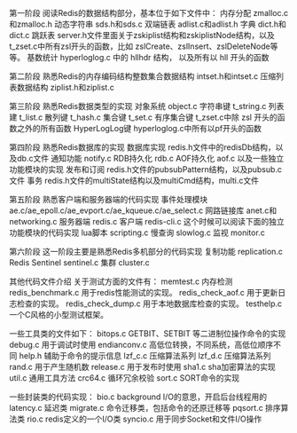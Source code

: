 
第一阶段
阅读Redis的数据结构部分，基本位于如下文件中：
内存分配 zmalloc.c和zmalloc.h
动态字符串 sds.h和sds.c
双端链表 adlist.c和adlist.h
字典 dict.h和dict.c
跳跃表 server.h文件里面关于zskiplist结构和zskiplistNode结构，以及t_zset.c中所有zsl开头的函数，比如 zslCreate、zslInsert、zslDeleteNode等等。
基数统计 hyperloglog.c 中的 hllhdr 结构， 以及所有以 hll 开头的函数

第二阶段 
熟悉Redis的内存编码结构整数集合数据结构 intset.h和intset.c
压缩列表数据结构 ziplist.h和ziplist.c

第三阶段 
熟悉Redis数据类型的实现
对象系统 object.c
字符串键 t_string.c
列表建 t_list.c
散列键 t_hash.c
集合键 t_set.c
有序集合键 t_zset.c中除 zsl 开头的函数之外的所有函数
HyperLogLog键 hyperloglog.c中所有以pf开头的函数

第四阶段 
熟悉Redis数据库的实现
数据库实现 redis.h文件中的redisDb结构，以及db.c文件
通知功能 notify.c
RDB持久化 rdb.c
AOF持久化 aof.c
以及一些独立功能模块的实现
发布和订阅 redis.h文件的pubsubPattern结构，以及pubsub.c文件
事务 redis.h文件的multiState结构以及multiCmd结构，multi.c文件

第五阶段 
熟悉客户端和服务器端的代码实现
事件处理模块 ae.c/ae_epoll.c/ae_evport.c/ae_kqueue.c/ae_select.c
网路链接库 anet.c和networking.c
服务器端 redis.c
客户端 redis-cli.c
这个时候可以阅读下面的独立功能模块的代码实现
lua脚本 scripting.c
慢查询 slowlog.c
监视 monitor.c

第六阶段 
这一阶段主要是熟悉Redis多机部分的代码实现
复制功能 replication.c
Redis Sentinel sentinel.c
集群 cluster.c

其他代码文件介绍
关于测试方面的文件有：
memtest.c 内存检测
redis_benchmark.c 用于redis性能测试的实现。
redis_check_aof.c 用于更新日志检查的实现。
redis_check_dump.c 用于本地数据库检查的实现。
testhelp.c 一个C风格的小型测试框架。

一些工具类的文件如下：
bitops.c GETBIT、SETBIT 等二进制位操作命令的实现
debug.c 用于调试时使用
endianconv.c 高低位转换，不同系统，高低位顺序不同
help.h  辅助于命令的提示信息
lzf_c.c 压缩算法系列
lzf_d.c  压缩算法系列
rand.c 用于产生随机数
release.c 用于发布时使用
sha1.c sha加密算法的实现
util.c  通用工具方法
crc64.c 循环冗余校验
sort.c SORT命令的实现

一些封装类的代码实现：
bio.c background I/O的意思，开启后台线程用的
latency.c 延迟类
migrate.c 命令迁移类，包括命令的还原迁移等
pqsort.c  排序算法类
rio.c redis定义的一个I/O类
syncio.c 用于同步Socket和文件I/O操作